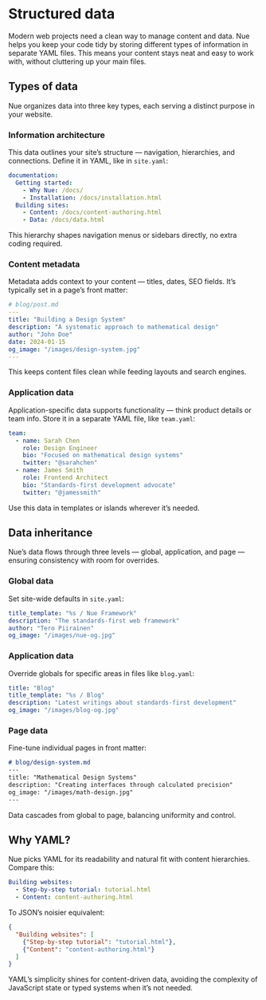 
# Structured data

Modern web projects need a clean way to manage content and data. Nue helps you keep your code tidy by storing different types of information in separate YAML files. This means your content stays neat and easy to work with, without cluttering up your main files.

## Types of data

Nue organizes data into three key types, each serving a distinct purpose in your website.

### Information architecture

This data outlines your site’s structure — navigation, hierarchies, and connections. Define it in YAML, like in `site.yaml`:

```yaml
documentation:
  Getting started:
    - Why Nue: /docs/
    - Installation: /docs/installation.html
  Building sites:
    - Content: /docs/content-authoring.html
    - Data: /docs/data.html
```

This hierarchy shapes navigation menus or sidebars directly, no extra coding required.

### Content metadata

Metadata adds context to your content — titles, dates, SEO fields. It’s typically set in a page’s front matter:

```yaml
# blog/post.md
---
title: "Building a Design System"
description: "A systematic approach to mathematical design"
author: "John Doe"
date: 2024-01-15
og_image: "/images/design-system.jpg"
---
```

This keeps content files clean while feeding layouts and search engines.

### Application data

Application-specific data supports functionality — think product details or team info. Store it in a separate YAML file, like `team.yaml`:

```yaml
team:
  - name: Sarah Chen
    role: Design Engineer
    bio: "Focused on mathematical design systems"
    twitter: "@sarahchen"
  - name: James Smith
    role: Frontend Architect
    bio: "Standards-first development advocate"
    twitter: "@jamessmith"
```

Use this data in templates or islands wherever it’s needed.

## Data inheritance

Nue’s data flows through three levels — global, application, and page — ensuring consistency with room for overrides.

### Global data

Set site-wide defaults in `site.yaml`:

```yaml
title_template: "%s / Nue Framework"
description: "The standards-first web framework"
author: "Tero Piirainen"
og_image: "/images/nue-og.jpg"
```

### Application data

Override globals for specific areas in files like `blog.yaml`:

```yaml
title: "Blog"
title_template: "%s / Blog"
description: "Latest writings about standards-first development"
og_image: "/images/blog-og.jpg"
```

### Page data

Fine-tune individual pages in front matter:

```md
# blog/design-system.md
---
title: "Mathematical Design Systems"
description: "Creating interfaces through calculated precision"
og_image: "/images/math-design.jpg"
---
```

Data cascades from global to page, balancing uniformity and control.

## Why YAML?

Nue picks YAML for its readability and natural fit with content hierarchies. Compare this:

```yaml
Building websites:
  - Step-by-step tutorial: tutorial.html
  - Content: content-authoring.html
```

To JSON’s noisier equivalent:

```json
{
  "Building websites": [
    {"Step-by-step tutorial": "tutorial.html"},
    {"Content": "content-authoring.html"}
  ]
}
```

YAML’s simplicity shines for content-driven data, avoiding the complexity of JavaScript state or typed systems when it’s not needed.
